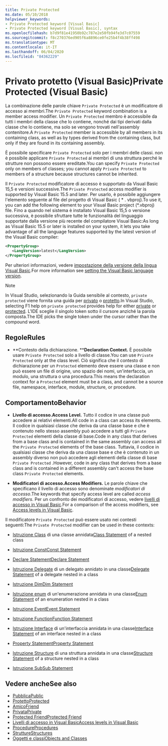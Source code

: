 ```yaml
---
title: Private Protected
ms.date: 05/10/2018
helpviewer_keywords:
- Private Protected keyword [Visual Basic]
- Private Protected keyword [Visual Basic], syntax
ms.openlocfilehash: b7d9f81e41950b92c787e2e50fb94fe3d7c07559
ms.sourcegitcommit: f8c270376ed905f6a8896ce0fe25b4f4b38ff498
ms.translationtype: MT
ms.contentlocale: it-IT
ms.lasthandoff: 06/04/2020
ms.locfileid: "84362229"
---
```

# <a name="private-protected-visual-basic"></a><span data-ttu-id="309da-102">Privato protetto (Visual Basic)</span><span class="sxs-lookup"><span data-stu-id="309da-102">Private Protected (Visual Basic)</span></span>

<span data-ttu-id="309da-103">La combinazione delle parole chiave `Private Protected` è un modificatore di accesso ai membri.</span><span class="sxs-lookup"><span data-stu-id="309da-103">The `Private Protected` keyword combination is a member access modifier.</span></span> <span data-ttu-id="309da-104">Un `Private Protected` membro è accessibile da tutti i membri della classe che lo contiene, nonché dai tipi derivati dalla classe che lo contiene, ma solo se vengono trovati nell'assembly contenitore.</span><span class="sxs-lookup"><span data-stu-id="309da-104">A `Private Protected` member is accessible by all members in its containing class, as well as by types derived from the containing class, but only if they are found in its containing assembly.</span></span>

<span data-ttu-id="309da-105">È possibile specificare `Private Protected` solo per i membri delle classi. non è possibile applicare `Private Protected` ai membri di una struttura perché le strutture non possono essere ereditate.</span><span class="sxs-lookup"><span data-stu-id="309da-105">You can specify `Private Protected` only on members of classes; you cannot apply `Private Protected` to members of a structure because structures cannot be inherited.</span></span>

<span data-ttu-id="309da-106">Il `Private Protected` modificatore di accesso è supportato da Visual Basic 15,5 e versioni successive.</span><span class="sxs-lookup"><span data-stu-id="309da-106">The `Private Protected` access modifier is supported by Visual Basic 15.5 and later.</span></span> <span data-ttu-id="309da-107">Per usarlo, è possibile aggiungere l'elemento seguente al file del progetto di Visual Basic ( \* . vbproj).</span><span class="sxs-lookup"><span data-stu-id="309da-107">To use it, you can add the following element to your Visual Basic project (\*.vbproj) file.</span></span> <span data-ttu-id="309da-108">Fino a quando nel sistema è installato Visual Basic 15,5 o versione successiva, è possibile sfruttare tutte le funzionalità del linguaggio supportate dalla versione più recente del compilatore Visual Basic:</span><span class="sxs-lookup"><span data-stu-id="309da-108">As long as Visual Basic 15.5 or later is installed on your system, it lets you take advantage of all the language features supported by the latest version of the Visual Basic compiler:</span></span>

```xml
<PropertyGroup>
   <LangVersion>latest</LangVersion>
</PropertyGroup>
```

<span data-ttu-id="309da-109">Per ulteriori informazioni, vedere [impostazione della versione della lingua Visual Basic](../configure-language-version.md).</span><span class="sxs-lookup"><span data-stu-id="309da-109">For more information see [setting the Visual Basic language version](../configure-language-version.md).</span></span>

> [!NOTE]
> <span data-ttu-id="309da-110">In Visual Studio, selezionando la Guida sensibile al contesto, `private protected` viene fornita una guida per [privato](private.md) o [protetto](protected.md).</span><span class="sxs-lookup"><span data-stu-id="309da-110">In Visual Studio, selecting F1 help on `private protected` provides help for either [private](private.md) or [protected](protected.md).</span></span> <span data-ttu-id="309da-111">L'IDE sceglie il singolo token sotto il cursore anziché la parola composta.</span><span class="sxs-lookup"><span data-stu-id="309da-111">The IDE picks the single token under the cursor rather than the compound word.</span></span>

## <a name="rules"></a><span data-ttu-id="309da-112">Regole</span><span class="sxs-lookup"><span data-stu-id="309da-112">Rules</span></span>

- <span data-ttu-id="309da-113">\*\*Contesto della dichiarazione. \*\*</span><span class="sxs-lookup"><span data-stu-id="309da-113">**Declaration Context.**</span></span> <span data-ttu-id="309da-114">È possibile usare `Private Protected` solo a livello di classe.</span><span class="sxs-lookup"><span data-stu-id="309da-114">You can use `Private Protected` only at the class level.</span></span> <span data-ttu-id="309da-115">Ciò significa che il contesto di dichiarazione per un `Protected` elemento deve essere una classe e non può essere un file di origine, uno spazio dei nomi, un'interfaccia, un modulo, una struttura o una procedura.</span><span class="sxs-lookup"><span data-stu-id="309da-115">This means the declaration context for a `Protected` element must be a class, and cannot be a source file, namespace, interface, module, structure, or procedure.</span></span>

## <a name="behavior"></a><span data-ttu-id="309da-116">Comportamento</span><span class="sxs-lookup"><span data-stu-id="309da-116">Behavior</span></span>

- <span data-ttu-id="309da-117">**Livello di accesso.**</span><span class="sxs-lookup"><span data-stu-id="309da-117">**Access Level.**</span></span> <span data-ttu-id="309da-118">Tutto il codice in una classe può accedere ai relativi elementi.</span><span class="sxs-lookup"><span data-stu-id="309da-118">All code in a class can access its elements.</span></span> <span data-ttu-id="309da-119">Il codice in qualsiasi classe che deriva da una classe base e che è contenuto nello stesso assembly può accedere a tutti gli `Private Protected` elementi della classe di base.</span><span class="sxs-lookup"><span data-stu-id="309da-119">Code in any class that derives from a base class and is contained in the same assembly can access all the `Private Protected` elements of the base class.</span></span> <span data-ttu-id="309da-120">Tuttavia, il codice in qualsiasi classe che deriva da una classe base e che è contenuto in un assembly diverso non può accedere agli elementi della classe di base `Private Protected` .</span><span class="sxs-lookup"><span data-stu-id="309da-120">However, code in any class that derives from a base class and is contained in a different assembly can't access the base class `Private Protected` elements.</span></span>

- <span data-ttu-id="309da-121">**Modificatori di accesso.**</span><span class="sxs-lookup"><span data-stu-id="309da-121">**Access Modifiers.**</span></span> <span data-ttu-id="309da-122">Le parole chiave che specificano il livello di accesso sono denominate *modificatori di accesso*.</span><span class="sxs-lookup"><span data-stu-id="309da-122">The keywords that specify access level are called *access modifiers*.</span></span> <span data-ttu-id="309da-123">Per un confronto dei modificatori di accesso, vedere [livelli di accesso in Visual Basic](../../programming-guide/language-features/declared-elements/access-levels.md).</span><span class="sxs-lookup"><span data-stu-id="309da-123">For a comparison of the access modifiers, see [Access levels in Visual Basic](../../programming-guide/language-features/declared-elements/access-levels.md).</span></span>

<span data-ttu-id="309da-124">Il modificatore `Private Protected` può essere usato nei contesti seguenti:</span><span class="sxs-lookup"><span data-stu-id="309da-124">The `Private Protected` modifier can be used in these contexts:</span></span>

- <span data-ttu-id="309da-125">[Istruzione Class](../statements/class-statement.md) di una classe annidata</span><span class="sxs-lookup"><span data-stu-id="309da-125">[Class Statement](../statements/class-statement.md) of a nested class</span></span>

- [<span data-ttu-id="309da-126">Istruzione Const</span><span class="sxs-lookup"><span data-stu-id="309da-126">Const Statement</span></span>](../statements/const-statement.md)

- [<span data-ttu-id="309da-127">Declare Statement</span><span class="sxs-lookup"><span data-stu-id="309da-127">Declare Statement</span></span>](../statements/declare-statement.md)

- <span data-ttu-id="309da-128">[Istruzione Delegate](../statements/delegate-statement.md) di un delegato annidato in una classe</span><span class="sxs-lookup"><span data-stu-id="309da-128">[Delegate Statement](../statements/delegate-statement.md) of a delegate nested in a class</span></span>

- [<span data-ttu-id="309da-129">Istruzione Dim</span><span class="sxs-lookup"><span data-stu-id="309da-129">Dim Statement</span></span>](../statements/dim-statement.md)

- <span data-ttu-id="309da-130">[Istruzione enum](../statements/enum-statement.md) di un'enumerazione annidata in una classe</span><span class="sxs-lookup"><span data-stu-id="309da-130">[Enum Statement](../statements/enum-statement.md) of an enumeration nested in a class</span></span>

- [<span data-ttu-id="309da-131">Istruzione Event</span><span class="sxs-lookup"><span data-stu-id="309da-131">Event Statement</span></span>](../statements/event-statement.md)

- [<span data-ttu-id="309da-132">Istruzione Function</span><span class="sxs-lookup"><span data-stu-id="309da-132">Function Statement</span></span>](../statements/function-statement.md)

- <span data-ttu-id="309da-133">[Istruzione Interface](../statements/interface-statement.md) di un'interfaccia annidata in una classe</span><span class="sxs-lookup"><span data-stu-id="309da-133">[Interface Statement](../statements/interface-statement.md) of an interface nested in a class</span></span>

- [<span data-ttu-id="309da-134">Property Statement</span><span class="sxs-lookup"><span data-stu-id="309da-134">Property Statement</span></span>](../statements/property-statement.md)

- <span data-ttu-id="309da-135">[Istruzione Structure](../statements/structure-statement.md) di una struttura annidata in una classe</span><span class="sxs-lookup"><span data-stu-id="309da-135">[Structure Statement](../statements/structure-statement.md) of a structure nested in a class</span></span>

- [<span data-ttu-id="309da-136">Istruzione Sub</span><span class="sxs-lookup"><span data-stu-id="309da-136">Sub Statement</span></span>](../statements/sub-statement.md)

## <a name="see-also"></a><span data-ttu-id="309da-137">Vedere anche</span><span class="sxs-lookup"><span data-stu-id="309da-137">See also</span></span>

- [<span data-ttu-id="309da-138">Pubblica</span><span class="sxs-lookup"><span data-stu-id="309da-138">Public</span></span>](public.md)
- [<span data-ttu-id="309da-139">Protetto</span><span class="sxs-lookup"><span data-stu-id="309da-139">Protected</span></span>](protected.md)
- [<span data-ttu-id="309da-140">Amico</span><span class="sxs-lookup"><span data-stu-id="309da-140">Friend</span></span>](friend.md)
- [<span data-ttu-id="309da-141">Privata</span><span class="sxs-lookup"><span data-stu-id="309da-141">Private</span></span>](private.md)
- [<span data-ttu-id="309da-142">Protected Friend</span><span class="sxs-lookup"><span data-stu-id="309da-142">Protected Friend</span></span>](./protected-friend.md)
- [<span data-ttu-id="309da-143">Livelli di accesso in Visual Basic</span><span class="sxs-lookup"><span data-stu-id="309da-143">Access levels in Visual Basic</span></span>](../../programming-guide/language-features/declared-elements/access-levels.md)
- [<span data-ttu-id="309da-144">Procedure</span><span class="sxs-lookup"><span data-stu-id="309da-144">Procedures</span></span>](../../programming-guide/language-features/procedures/index.md)
- [<span data-ttu-id="309da-145">Strutture</span><span class="sxs-lookup"><span data-stu-id="309da-145">Structures</span></span>](../../programming-guide/language-features/data-types/structures.md)
- [<span data-ttu-id="309da-146">Oggetti e classi</span><span class="sxs-lookup"><span data-stu-id="309da-146">Objects and Classes</span></span>](../../programming-guide/language-features/objects-and-classes/index.md)

